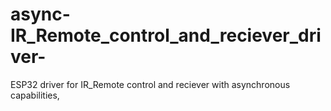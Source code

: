# async-IR_Remote_control_and_reciever_driver-
ESP32 driver for IR_Remote control and reciever with asynchronous capabilities,
